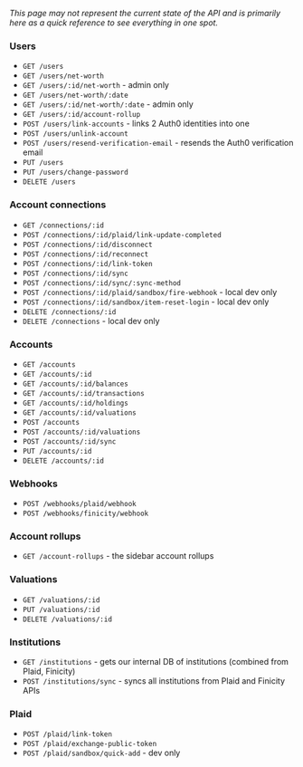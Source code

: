 *This page may not represent the current state of the API and is primarily here as a quick reference to see everything in one spot.*

### Users

* `GET /users`
* `GET /users/net-worth`
* `GET /users/:id/net-worth` - admin only
* `GET /users/net-worth/:date`
* `GET /users/:id/net-worth/:date` - admin only
* `GET /users/:id/account-rollup`
* `POST /users/link-accounts` - links 2 Auth0 identities into one
* `POST /users/unlink-account`
* `POST /users/resend-verification-email` - resends the Auth0 verification email
* `PUT /users`
* `PUT /users/change-password`
* `DELETE /users`

### Account connections

* `GET /connections/:id`
* `POST /connections/:id/plaid/link-update-completed`
* `POST /connections/:id/disconnect`
* `POST /connections/:id/reconnect`
* `POST /connections/:id/link-token`
* `POST /connections/:id/sync`
* `POST /connections/:id/sync/:sync-method`
* `POST /connections/:id/plaid/sandbox/fire-webhook` - local dev only
* `POST /connections/:id/sandbox/item-reset-login` - local dev only
* `DELETE /connections/:id`
* `DELETE /connections` - local dev only

### Accounts

* `GET /accounts`
* `GET /accounts/:id`
* `GET /accounts/:id/balances`
* `GET /accounts/:id/transactions`
* `GET /accounts/:id/holdings`
* `GET /accounts/:id/valuations`
* `POST /accounts`
* `POST /accounts/:id/valuations`
* `POST /accounts/:id/sync`
* `PUT /accounts/:id`
* `DELETE /accounts/:id`

### Webhooks

* `POST /webhooks/plaid/webhook`
* `POST /webhooks/finicity/webhook`

### Account rollups

* `GET /account-rollups` - the sidebar account rollups

### Valuations

* `GET /valuations/:id`
* `PUT /valuations/:id`
* `DELETE /valuations/:id`

### Institutions

* `GET /institutions` - gets our internal DB of institutions (combined from Plaid, Finicity)
* `POST /institutions/sync` - syncs all institutions from Plaid and Finicity APIs

### Plaid

* `POST /plaid/link-token`
* `POST /plaid/exchange-public-token`
* `POST /plaid/sandbox/quick-add` - dev only
